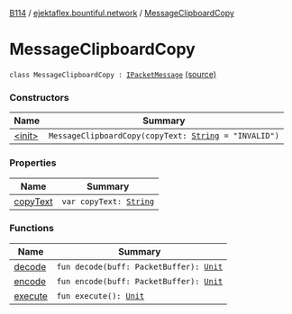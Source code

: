 [B114](../../index.md) / [ejektaflex.bountiful.network](../index.md) / [MessageClipboardCopy](./index.md)

# MessageClipboardCopy

`class MessageClipboardCopy : `[`IPacketMessage`](../-i-packet-message/index.md) [(source)](https://github.com/ejektaflex/Bountiful/tree/develop/src/main/kotlin/ejektaflex/bountiful/network/MessageClipboardCopy.kt#L6)

### Constructors

| Name | Summary |
|---|---|
| [&lt;init&gt;](-init-.md) | `MessageClipboardCopy(copyText: `[`String`](https://kotlinlang.org/api/latest/jvm/stdlib/kotlin/-string/index.html)` = "INVALID")` |

### Properties

| Name | Summary |
|---|---|
| [copyText](copy-text.md) | `var copyText: `[`String`](https://kotlinlang.org/api/latest/jvm/stdlib/kotlin/-string/index.html) |

### Functions

| Name | Summary |
|---|---|
| [decode](decode.md) | `fun decode(buff: PacketBuffer): `[`Unit`](https://kotlinlang.org/api/latest/jvm/stdlib/kotlin/-unit/index.html) |
| [encode](encode.md) | `fun encode(buff: PacketBuffer): `[`Unit`](https://kotlinlang.org/api/latest/jvm/stdlib/kotlin/-unit/index.html) |
| [execute](execute.md) | `fun execute(): `[`Unit`](https://kotlinlang.org/api/latest/jvm/stdlib/kotlin/-unit/index.html) |
